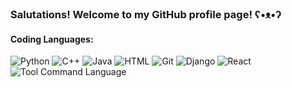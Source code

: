 ### Salutations! Welcome to my GitHub profile page! ʕ•ᴥ•ʔ

<h4>Coding Languages:</h4>
<p> 
  <img alt="Python" src="https://img.shields.io/badge/-C%2B%2B-yellow?logo=C%2B%2B" />
  <img alt="C++" src="https://img.shields.io/badge/-C%2B%2B-yellow?logo=C%2B%2B" />
  <img alt="Java" src="https://img.shields.io/badge/-C%2B%2B-yellow?logo=C%2B%2B" />
  <img alt="HTML" src="https://img.shields.io/badge/-C%2B%2B-yellow?logo=C%2B%2B" />
  <img alt="Git" src="https://img.shields.io/badge/-Git-F05032?style=flat-square&logo=git&logoColor=white" />
  <img alt="Django" src="https://img.shields.io/badge/-C%2B%2B-yellow?logo=C%2B%2B" />
  <img alt="React" src="https://img.shields.io/badge/-React-45b8d8?style=flat-square&logo=react&logoColor=white" />
  <img alt="Tool Command Language" src="https://img.shields.io/badge/-C%2B%2B-yellow?logo=C%2B%2B" />
</p>
